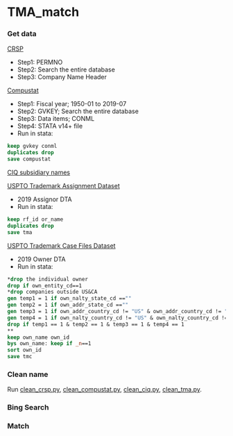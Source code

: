 # TMA_match

### Get data

[CRSP](https://wrds-web.wharton.upenn.edu/wrds//ds/crsp/stock_a/stkhdr.cfm)
- Step1: PERMNO
- Step2: Search the entire database
- Step3: Company Name Header



[Compustat](https://wrds-web.wharton.upenn.edu/wrds/ds/comp/funda/index.cfm?navId=80)
- Step1: Fiscal year; 1950-01 to 2019-07
- Step2: GVKEY; Search the entire database
- Step3: Data items; CONML
- Step4: STATA v14+ file
- Run in stata:
```stata
keep gvkey conml
duplicates drop
save compustat
```


[CIQ subsidiary names](https://www.capitaliq.com/)



[USPTO Trademark Assignment Dataset](https://www.uspto.gov/learning-and-resources/electronic-data-products/trademark-assignment-dataset)
- 2019 Assignor DTA
- Run in stata:
```stata
keep rf_id or_name
duplicates drop
save tma
```



[USPTO Trademark Case Files Dataset](https://www.uspto.gov/learning-and-resources/electronic-data-products/trademark-case-files-dataset-0)
- 2019 Owner DTA
- Run in stata:
```stata
*drop the individual owner 
drop if own_entity_cd==1
*drop companies outside US&CA
gen temp1 = 1 if own_nalty_state_cd ==""
gen temp2 = 1 if own_addr_state_cd ==""
gen temp3 = 1 if own_addr_country_cd != "US" & own_addr_country_cd != "CA"
gen temp4 = 1 if own_nalty_country_cd != "US" & own_nalty_country_cd != "CA"
drop if temp1 == 1 & temp2 == 1 & temp3 == 1 & temp4 == 1
**
keep own_name own_id
bys own_name: keep if _n==1
sort own_id
save tmc
```

### Clean name
Run [clean_crsp.py](https://github.com/FutureMathematician/TMA_match/blob/main/Clean_name/clean_crsp.py), [clean_compustat.py](https://github.com/FutureMathematician/TMA_match/blob/main/Clean_name/clean_compustat.py), [clean_ciq.py](https://github.com/FutureMathematician/TMA_match/blob/main/Clean_name/clean_ciq.py), [clean_tma.py](https://github.com/FutureMathematician/TMA_match/blob/main/Clean_name/clean_tma.py).

### Bing Search

### Match
